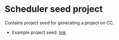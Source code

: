 # Scheduler seed project

Contains project seed for generating a project on CC.

- Example project seed: [link](https://github.com/sapcc/helm-charts/blob/master/openstack/domain-seeds/templates/domain-ccadmin-seed.yaml)
